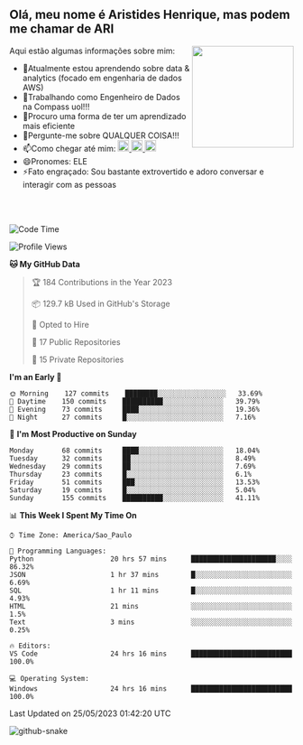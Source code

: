 ## Olá, meu nome é Aristides Henrique, mas podem me chamar de ARI

<div >
Aqui estão algumas informações sobre mim:<img align="right" height="180em" src="https://user-images.githubusercontent.com/97318481/177042589-45d62122-82a9-4a32-b3a7-87b322825b2f.png">
</div>

- 🌱Atualmente estou aprendendo sobre data & analytics (focado em engenharia de dados AWS)
- 👯Trabalhando como Engenheiro de Dados na Compass uol!!!
- 🤔Procuro uma forma de ter um aprendizado mais eficiente
- 💬Pergunte-me sobre QUALQUER COISA!!!
- 📫Como chegar até mim:
  <a href="https://www.instagram.com/aryhenry/" target="_blank">
  <img src="https://img.shields.io/badge/-Instagram-%23E4405F?style=for-the-badge&logo=instagram&logoColor=black" height="20px">
  </a>
  <a href="https://www.linkedin.com/in/aristides-henrique/" target="_blank">
  <img src="https://img.shields.io/badge/-LinkedIn-%230077B5?style=for-the-badge&logo=linkedin&logoColor=black" height="20px">
  </a> 
  <a href="mailto:arihenriqueuna@gmail.com">
  <img src="https://img.shields.io/badge/-Gmail-%23333?style=for-the-badge&logo=gmail&logoColor=white" height="20px">
  </a>
- 😄Pronomes: ELE
- ⚡Fato engraçado: Sou bastante extrovertido e adoro conversar e interagir com as pessoas
<br/>
<br/>


<!--START_SECTION:waka-->
![Code Time](http://img.shields.io/badge/Code%20Time-750%20hrs%2015%20mins-blue)

![Profile Views](http://img.shields.io/badge/Profile%20Views-1-blue)

**🐱 My GitHub Data** 

> 🏆 184 Contributions in the Year 2023
 > 
> 📦 129.7 kB Used in GitHub's Storage 
 > 
> 💼 Opted to Hire
 > 
> 📜 17 Public Repositories 
 > 
> 🔑 15 Private Repositories  
 > 
**I'm an Early 🐤** 

```text
🌞 Morning    127 commits    ████████░░░░░░░░░░░░░░░░░   33.69% 
🌇 Daytime    150 commits    ██████████░░░░░░░░░░░░░░░   39.79% 
🌃 Evening    73 commits     ████░░░░░░░░░░░░░░░░░░░░░   19.36% 
🌙 Night      27 commits     █░░░░░░░░░░░░░░░░░░░░░░░░   7.16%

```
📅 **I'm Most Productive on Sunday** 

```text
Monday       68 commits     ████░░░░░░░░░░░░░░░░░░░░░   18.04% 
Tuesday      32 commits     ██░░░░░░░░░░░░░░░░░░░░░░░   8.49% 
Wednesday    29 commits     ██░░░░░░░░░░░░░░░░░░░░░░░   7.69% 
Thursday     23 commits     █░░░░░░░░░░░░░░░░░░░░░░░░   6.1% 
Friday       51 commits     ███░░░░░░░░░░░░░░░░░░░░░░   13.53% 
Saturday     19 commits     █░░░░░░░░░░░░░░░░░░░░░░░░   5.04% 
Sunday       155 commits    ██████████░░░░░░░░░░░░░░░   41.11%

```


📊 **This Week I Spent My Time On** 

```text
⌚︎ Time Zone: America/Sao_Paulo

💬 Programming Languages: 
Python                   20 hrs 57 mins      █████████████████████░░░░   86.32% 
JSON                     1 hr 37 mins        █░░░░░░░░░░░░░░░░░░░░░░░░   6.69% 
SQL                      1 hr 11 mins        █░░░░░░░░░░░░░░░░░░░░░░░░   4.93% 
HTML                     21 mins             ░░░░░░░░░░░░░░░░░░░░░░░░░   1.5% 
Text                     3 mins              ░░░░░░░░░░░░░░░░░░░░░░░░░   0.25%

🔥 Editors: 
VS Code                  24 hrs 16 mins      █████████████████████████   100.0%

💻 Operating System: 
Windows                  24 hrs 16 mins      █████████████████████████   100.0%

```


 Last Updated on 25/05/2023 01:42:20 UTC
<!--END_SECTION:waka-->

<img alt="github-snake" src="https://github.com/AriHenrique/AriHenrique/blob/output/github-contribution-grid-snake-dark.svg" />


